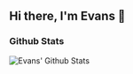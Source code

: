 ## Hi there, I'm Evans 👋

### Github Stats
![Evans' Github Stats](https://github-readme-stats.vercel.app/api?username=Joelevans&show_icons=true&theme=dracula)